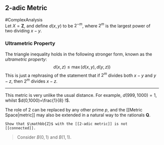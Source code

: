 ## 2-adic Metric
#ComplexAnalysis  
Let $X=\mathbf{Z}$, and define $d(x, y)$ to be $2^{-m}$, where $2^{m}$ is the largest power of two dividing $x-y$.
### Ultrametric Property
The triangle inequality holds in the following stronger form, known as the *ultrametric property*:
$$
d(x, z) \leqslant \max (d(x, y), d(y, z))
$$
This is just a rephrasing of the statement that if $2^{m}$ divides both $x-y$ and $y-z$, then $2^{m}$ divides $x-z$.

---

This metric is very unlike the usual distance.
For example, $d(999,1000)=1$, whilst $d(0,1000)=\frac{1}{8} !$.

The role of 2 can be replaced by any other prime $p$, and the [[Metric Space|metric]] may also be extended in a natural way to the rationals $\mathbf{Q}$.

```ad-question
Show that $\mathbb{Z}$ with the [[2-adic metric]] is not [[connected]].
```
> Consider $B(0,1)$ and $B(1,1)$.